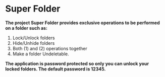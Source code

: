 # Super Folder
**The project Super Folder provides exclusive operations to be performed on a folder such as:**
1. Lock/Unlock folders
2. Hide/Unhide folders
3. Both (1) and (2) operations together
4. Make a folder Undeletable.

**The application is password protected so only you can unlock your locked folders. The default password is 12345.**
